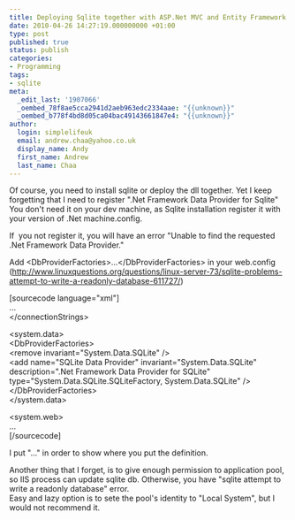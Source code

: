```yaml
---
title: Deploying Sqlite together with ASP.Net MVC and Entity Framework
date: 2010-04-26 14:27:19.000000000 +01:00
type: post
published: true
status: publish
categories:
- Programming
tags:
- sqlite
meta:
  _edit_last: '1907066'
  _oembed_78f8ae5cca2941d2aeb963edc2334aae: "{{unknown}}"
  _oembed_b778f4bd8d05ca04bac49143661847e4: "{{unknown}}"
author:
  login: simplelifeuk
  email: andrew.chaa@yahoo.co.uk
  display_name: Andy
  first_name: Andrew
  last_name: Chaa
---
```

<p>Of course, you need to install sqlite or deploy the dll together. Yet I keep forgetting that I need to register ".Net Framework Data Provider for Sqlite" You don't need it on your dev machine, as Sqlite installation register it with your version of .Net machine.config.</p>
<p>If  you not register it, you will have an error "Unable to find the requested .Net Framework Data Provider."</p>
<p>Add &lt;DbProviderFactories&gt;...&lt;/DbProviderFactories&gt; in your web.config (<a href="http://www.linuxquestions.org/questions/linux-server-73/sqlite-problems-attempt-to-write-a-readonly-database-611727/">http://www.linuxquestions.org/questions/linux-server-73/sqlite-problems-attempt-to-write-a-readonly-database-611727/</a>)</p>
<p>[sourcecode language="xml"]<br />
...<br />
&lt;/connectionStrings&gt;</p>
<p>&lt;system.data&gt;<br />
  &lt;DbProviderFactories&gt;<br />
    &lt;remove invariant=&quot;System.Data.SQLite&quot; /&gt;<br />
    &lt;add name=&quot;SQLite Data Provider&quot; invariant=&quot;System.Data.SQLite&quot; description=&quot;.Net Framework Data Provider for SQLite&quot; type=&quot;System.Data.SQLite.SQLiteFactory, System.Data.SQLite&quot; /&gt;<br />
  &lt;/DbProviderFactories&gt;<br />
&lt;/system.data&gt;</p>
<p>&lt;system.web&gt;<br />
...<br />
[/sourcecode]</p>
<p>I put "..." in order to show where you put the definition.</p>
<p>Another thing that I forget, is to give enough permission to application pool, so IIS process can update sqlite db. Otherwise, you have "sqlite attempt to write a readonly database" error.<br />
Easy and lazy option is to sete the pool's identity to "Local System", but I would not recommend it.</p>
